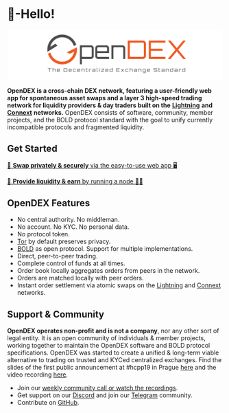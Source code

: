 # 👋-Hello!

![](.gitbook/assets/OpenDEX.png)

**OpenDEX is a cross-chain DEX network, featuring a user-friendly web app for spontaneous asset swaps and a layer 3 high-speed trading network for liquidity providers & day traders built on the** [**Lightning**](https://lightning.network/) **and** [**Connext**](https://connext.network/) **networks.** OpenDEX consists of software, community, member projects, and the BOLD protocol standard with the goal to unify currently incompatible protocols and fragmented liquidity.

## Get Started

[🔁 **Swap privately & securely** via the easy-to-use web app 🖥️](https://boltz.exchange/)

[💸 **Provide liquidity & earn** by running a node 👨‍💻](docs/liquidity-provider-guide.md)

## OpenDEX Features

* No central authority. No middleman.
* No account. No KYC. No personal data.
* No protocol token.
* [Tor](https://www.torproject.org/) by default preserves privacy.
* [BOLD](bold/00-introduction.md) as open protocol. Support for multiple implementations.
* Direct, peer-to-peer trading.
* Complete control of funds at all times.
* Order book locally aggregates orders from peers in the network.
* Orders are matched locally with peer orders.
* Instant order settlement via atomic swaps on the [Lightning](https://lightning.network/) and [Connext](https://connext.network/) networks.

## Support & Community

**OpenDEX operates non-profit and is not a company**, nor any other sort of legal entity. It is an open community of individuals & member projects, working together to maintain the OpenDEX software and BOLD protocol specifications. OpenDEX was started to create a unified & long-term viable alternative to trading on trusted and KYCed centralized exchanges. Find the slides of the first public announcement at \#hcpp19 in Prague [here](https://github.com/opendexnetwork/opendex/raw/master/slides/20191005_hcpp19.pdf) and the video recording [here](https://www.youtube.com/watch?v=euSr9A6tI90).

* Join our [weekly community call or watch the recordings](community/videos.md).
* Get support on our [Discord](https://discord.gg/RnXFHpn) and join our [Telegram](https://t.me/opendexnetwork) community.
* Contribute on [GitHub](https://github.com/opendexnetwork).

